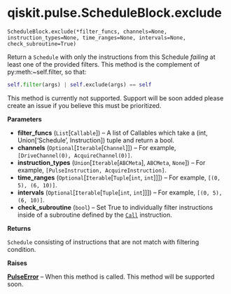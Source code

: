 # qiskit.pulse.ScheduleBlock.exclude

`ScheduleBlock.exclude(*filter_funcs, channels=None, instruction_types=None, time_ranges=None, intervals=None, check_subroutine=True)`

Return a `Schedule` with only the instructions from this Schedule *failing* at least one of the provided filters. This method is the complement of py:meth:\~self.filter, so that:

```python
self.filter(args) | self.exclude(args) == self
```

<Admonition title="Note" type="note">
  This method is currently not supported. Support will be soon added please create an issue if you believe this must be prioritized.
</Admonition>

**Parameters**

*   **filter\_funcs** (`List`\[`Callable`]) – A list of Callables which take a (int, Union\[‘Schedule’, Instruction]) tuple and return a bool.
*   **channels** (`Optional`\[`Iterable`\[`Channel`]]) – For example, `[DriveChannel(0), AcquireChannel(0)]`.
*   **instruction\_types** (`Union`\[`Iterable`\[`ABCMeta`], `ABCMeta`, `None`]) – For example, `[PulseInstruction, AcquireInstruction]`.
*   **time\_ranges** (`Optional`\[`Iterable`\[`Tuple`\[`int`, `int`]]]) – For example, `[(0, 5), (6, 10)]`.
*   **intervals** (`Optional`\[`Iterable`\[`Tuple`\[`int`, `int`]]]) – For example, `[(0, 5), (6, 10)]`.
*   **check\_subroutine** (`bool`) – Set True to individually filter instructions inside of a subroutine defined by the [`Call`](qiskit.pulse.instructions.Call#qiskit.pulse.instructions.Call "qiskit.pulse.instructions.Call") instruction.

**Returns**

`Schedule` consisting of instructions that are not match with filtering condition.

**Raises**

[**PulseError**](qiskit.pulse.PulseError#qiskit.pulse.PulseError "qiskit.pulse.PulseError") – When this method is called. This method will be supported soon.
